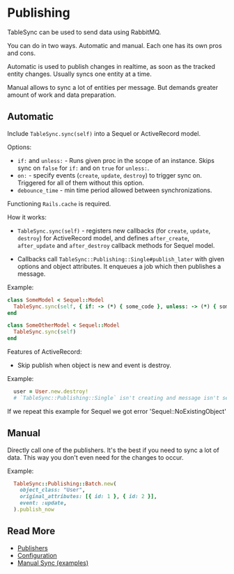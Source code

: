 # Publishing

TableSync can be used to send data using RabbitMQ.

You can do in two ways. Automatic and manual.
Each one has its own pros and cons.

Automatic is used to publish changes in realtime, as soon as the tracked entity changes.
Usually syncs one entity at a time.

Manual allows to sync a lot of entities per message.
But demands greater amount of work and data preparation.

## Automatic

Include `TableSync.sync(self)` into a Sequel or ActiveRecord model. 

Options:

- `if:` and `unless:` - Runs given proc in the scope of an instance. Skips sync on `false` for `if:` and on `true` for `unless:`.
- `on:` - specify events (`create`, `update`, `destroy`) to trigger sync on. Triggered for all of them without this option.
- `debounce_time` - min time period allowed between synchronizations.

Functioning `Rails.cache` is required.

How it works:

- `TableSync.sync(self)` - registers new callbacks (for `create`, `update`, `destroy`) for ActiveRecord model, and defines `after_create`, `after_update` and `after_destroy` callback methods for Sequel model.

- Callbacks call `TableSync::Publishing::Single#publish_later` with given options and object attributes. It enqueues a job which then publishes a message.

Example:

```ruby
class SomeModel < Sequel::Model
  TableSync.sync(self, { if: -> (*) { some_code }, unless: -> (*) { some_code }, on: [:create, :update] })
end

class SomeOtherModel < Sequel::Model
  TableSync.sync(self)
end
```

Features of ActiveRecord:

- Skip publish when object is new and event is destroy. 

Example: 

```ruby
  user = User.new.destroy!
  # `TableSync::Publishing::Single` isn't creating and message isn't sending to rabbit 
```

If we repeat this example for Sequel we got error 'Sequel::NoExistingObject'


## Manual

Directly call one of the publishers. It's the best if you need to sync a lot of data.
This way you don't even need for the changes to occur.

Example:

```ruby
  TableSync::Publishing::Batch.new(
    object_class: "User",
    original_attributes: [{ id: 1 }, { id: 2 }],
    event: :update,
  ).publish_now
```

## Read More

- [Publishers](publishing/publishers.md)
- [Configuration](publishing/configuration.md)
- [Manual Sync (examples)](publishing/manual.md)
